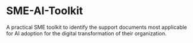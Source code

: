 # SME-AI-Toolkit
A practical SME toolkit to identify the support documents most applicable for AI adoption for the digital transformation of their organization.
